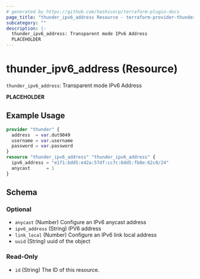 ```yaml
---
# generated by https://github.com/hashicorp/terraform-plugin-docs
page_title: "thunder_ipv6_address Resource - terraform-provider-thunder"
subcategory: ""
description: |-
  thunder_ipv6_address: Transparent mode IPv6 Address
  PLACEHOLDER
---
```


# thunder_ipv6_address (Resource)

`thunder_ipv6_address`: Transparent mode IPv6 Address

__PLACEHOLDER__

## Example Usage

```terraform
provider "thunder" {
  address  = var.dut9049
  username = var.username
  password = var.password
}
resource "thunder_ipv6_address" "thunder_ipv6_address" {
  ipv6_address = "e1f1:bdd5:e42a:57df:cc7c:6dd5:fb8e:62c8/24"
  anycast      = 1
}
```

<!-- schema generated by tfplugindocs -->
## Schema

### Optional

- `anycast` (Number) Configure an IPv6 anycast address
- `ipv6_address` (String) IPV6 address
- `link_local` (Number) Configure an IPv6 link local address
- `uuid` (String) uuid of the object

### Read-Only

- `id` (String) The ID of this resource.


